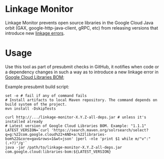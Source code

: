 # Linkage Monitor

Linkage Monitor prevents open source libraries in the Google Cloud Java orbit (GAX,
google-http-java-client, gRPC, etc) from releasing versions that introduce new [linkage errors](
../library-best-practices/glossary.md#types-of-conflicts-and-compatibility).

# Usage

Use this tool as part of presubmit checks in GitHub, it notifies when code or a dependency changes
in such a way as to introduce a new linkage error in [Google Cloud Libraries BOM](
../#google-libraries-bom);

Example presubmit build script:

```
set -e # fail if any of command fails
# Install artifacts to local Maven repository. The command depends on build system of the project.
mvn install -DskipTests

curl http://.../linkage-monitor-X.Y.Z-all-deps.jar # unless it's installed already
# Latest version of Google Cloud Libraries BOM. Example: "1.1.1"
LATEST_VERSION=`curl 'https://search.maven.org/solrsearch/select?q=g:%22com.google.cloud%22+AND+a:%22libraries-bom%22&core=gav&rows=1&wt=json' |perl -nle 'print $1 while m/"v":"(.+?)"/g'`
java -jar /path/to/linkage-monitor-X.Y.Z-all-deps.jar com.google.cloud:libraries-bom:${LATEST_VERSION}
```